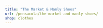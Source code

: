 ```yaml
---
title: "The Market & Manly Shoes"
url: /pensacola/the-market-and-manly-shoes/
shop: clothes
---
```

